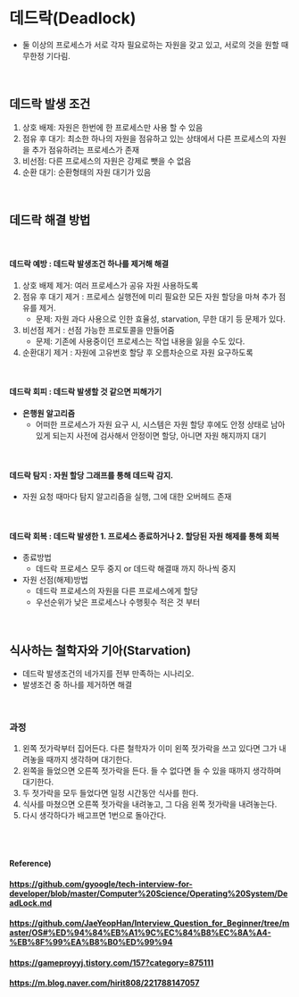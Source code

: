 # 데드락(Deadlock)

* 둘 이상의 프로세스가 서로 각자 필요로하는 자원을 갖고 있고, 서로의 것을 원할 때 무한정 기다림.

<br>

## 데드락 발생 조건

1. 상호 배제: 자원은 한번에 한 프로세스만 사용 할 수 있음
2. 점유 후 대기: 최소한 하나의 자원을 점유하고 있는 상태에서 다른 프로세스의 자원을 추가 점유하려는 프로세스가 존재
3. 비선점: 다른 프로세스의 자원은 강제로 뺏을 수 없음
4. 순환 대기: 순환형태의 자원 대기가 있음

<br>

## 데드락 해결 방법

<br>

#### 데드락 예방 : 데드락 발생조건 하나를 제거해 해결

1. 상호 배제 제거: 여러 프로세스가 공유 자원 사용하도록
2. 점유 후 대기 제거 : 프로세스 실행전에 미리 필요한 모든 자원 할당을 마쳐 추가 점유를 제거.
   * 문제: 자원 과다 사용으로 인한 효율성, starvation, 무한 대기 등 문제가 있다.
3. 비선점 제거 : 선점 가능한 프로토콜을 만들어줌
   * 문제: 기존에 사용중이던 프로세스는 작업 내용을 잃을 수도 있다. 
4. 순환대기 제거 : 자원에 고유번호 할당 후 오름차순으로 자원 요구하도록

<br>

#### 데드락 회피 : 데드락 발생할 것 같으면 피해가기

* **은행원 알고리즘**
  * 어떠한 프로세스가 자원 요구 시, 시스템은 자원 할당 후에도 안정 상태로 남아있게 되는지 사전에 검사해서 안정이면 할당, 아니면 자원 해지까지 대기

<br>

#### 데드락 탐지 : 자원 할당 그래프를 통해 데드락 감지.

* 자원 요청 때마다 탐지 알고리즘을 실행, 그에 대한 오버헤드 존재 

<br>

#### 데드락 회복 : 데드락 발생한 1. 프로세스 종료하거나 2. 할당된 자원 해제를 통해 회복

* 종료방법
  * 데드락 프로세스 모두 중지 or 데드락 해결때 까지 하나씩 중지
* 자원 선점(해제)방법
  * 데드락 프로세스의 자원을 다른 프로세스에게 할당
  * 우선순위가 낮은 프로세스나 수행횟수 적은 것 부터

<br>

## 식사하는 철학자와 기아(Starvation)

* 데드락 발생조건의 네가지를 전부 만족하는 시나리오.
* 발생조건 중 하나를 제거하면 해결

<br>

### 과정

1. 왼쪽 젓가락부터 집어든다. 다른 철학자가 이미 왼쪽 젓가락을 쓰고 있다면 그가 내려놓을 때까지 생각하며 대기한다.
2. 왼쪽을 들었으면 오른쪽 젓가락을 든다. 들 수 없다면 들 수 있을 때까지 생각하며 대기한다.
3. 두 젓가락을 모두 들었다면 일정 시간동안 식사를 한다.
4. 식사를 마쳤으면 오른쪽 젓가락을 내려놓고, 그 다음 왼쪽 젓가락을 내려놓는다.
5. 다시 생각하다가 배고프면 1번으로 돌아간다.

<br><br>

#### Reference)

#### https://github.com/gyoogle/tech-interview-for-developer/blob/master/Computer%20Science/Operating%20System/DeadLock.md

#### https://github.com/JaeYeopHan/Interview_Question_for_Beginner/tree/master/OS#%ED%94%84%EB%A1%9C%EC%84%B8%EC%8A%A4-%EB%8F%99%EA%B8%B0%ED%99%94

#### https://gameproyyj.tistory.com/157?category=875111

#### https://m.blog.naver.com/hirit808/221788147057